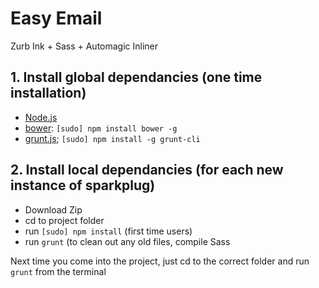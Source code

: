 # Easy Email
Zurb Ink + Sass + Automagic Inliner

## 1. Install global dependancies (one time installation)

  * [Node.js](http://nodejs.org)
  * [bower](http://bower.io): `[sudo] npm install bower -g`
  * [grunt.js](http://grunt.js); `[sudo] npm install -g grunt-cli`

## 2. Install local dependancies (for each new instance of sparkplug)

  * Download Zip
  * cd to project folder
  * run `[sudo] npm install` (first time users)
  * run `grunt` (to clean out any old files, compile Sass

Next time you come into the project, just cd to the correct folder and run `grunt` from the terminal
